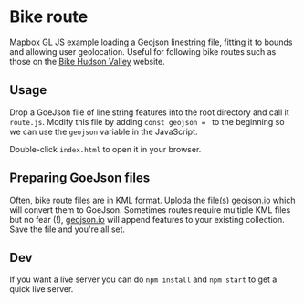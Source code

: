 Bike route
===

Mapbox GL JS example loading a Geojson linestring file, fitting it to bounds and allowing user geolocation. Useful for following bike routes such as those on the [Bike Hudson Valley](http://www.roberts-1.com/bikehudson/r/a/index.htm) website.

## Usage

Drop a GoeJson file of line string features into the root directory and call it `route.js`. Modify this file by adding `const geojson = ` to the beginning so we can use the `geojson` variable in the JavaScript.

Double-click `index.html` to open it in your browser.

## Preparing GoeJson files

Often, bike route files are in KML format. Uploda the file(s) [geojson.io](https://geojson.io) which will convert them to GoeJson. Sometimes routes require multiple KML files but no fear (!), [geojson.io](https://geojson.io) will append features to your existing collection. Save the file and you're all set.

## Dev

If you want a live server you can do `npm install` and `npm start` to get a quick live server.
